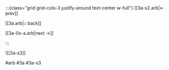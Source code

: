 :::{class="grid grid-cols-3 justify-around text-center w-full"}
[[3a-s2.arb|← prev]]

[[3a.arb|⌂ back]]

[[3a-0x-a.arb|next →]]

:::

![[3a-s3]]

#arb #3a #3a-s3

